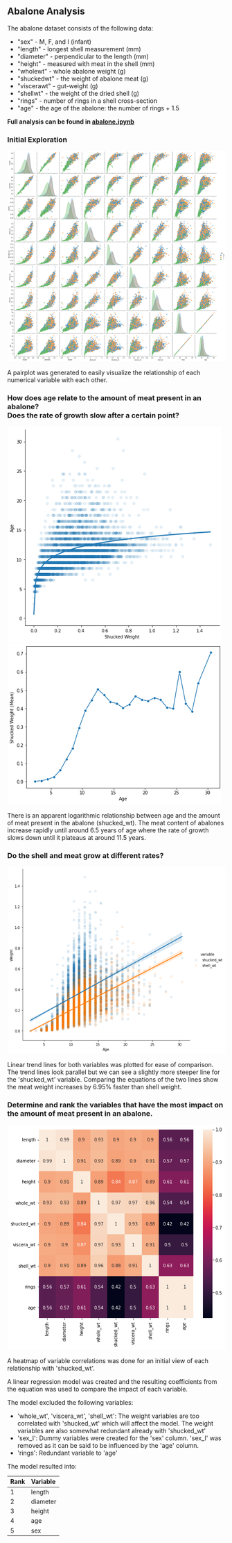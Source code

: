 ## Abalone Analysis

The abalone dataset consists of the following data:
- "sex" - M, F, and I (infant)
- "length" - longest shell measurement (mm)
- "diameter" - perpendicular to the length (mm)
- "height" - measured with meat in the shell (mm)
- "wholewt" - whole abalone weight (g)
- "shuckedwt" - the weight of abalone meat (g)
- "viscerawt" - gut-weight (g)
- "shellwt" - the weight of the dried shell (g)
- "rings" - number of rings in a shell cross-section
- "age" - the age of the abalone: the number of rings + 1.5

**Full analysis can be found in [abalone.ipynb](abalone.ipynb)**

### Initial Exploration

![pairplot](graphs/pairplot.png)

A pairplot was generated to easily visualize the relationship of each numerical variable with each other.

### How does age relate to the amount of meat present in an abalone? <br> Does the rate of growth slow after a certain point?

![age vs. shucked_wt](graphs/logarithmic%20relationship.png)
![age vs. shucked_wt(mean)](graphs/shucked%20ave%20vs%20age.png)

There is an apparent logarithmic relationship between age and the amount of meat present in the abalone (shucked_wt). The meat content of abalones increase rapidly until around 6.5 years of age where the rate of growth slows down until it plateaus at around 11.5 years.

### Do the shell and meat grow at different rates?

![shell_wt vs shucked_wt](graphs/shucked%20vs%20shell.png)

Linear trend lines for both variables was plotted for ease of comparison. The trend lines look parallel but we can see a slightly more steeper line for the 'shucked_wt' variable. Comparing the equations of the two lines show the meat weight increases by 6.95% faster than shell weight.

### Determine and rank the variables that have the most impact on the amount of meat present in an abalone.

![heatmap](graphs/heatmap.png)

A heatmap of variable correlations was done for an initial view of each relationship with 'shucked_wt'. 

A linear regression model was created and the resulting coefficients from the equation was used to compare the impact of each variable.

The model excluded the following variables:
- 'whole_wt', 'viscera_wt', 'shell_wt': The weight variables are too correlated with 'shucked_wt' which will affect the model. The weight variables are also somewhat redundant already with 'shucked_wt'
- 'sex_I': Dummy variables were created for the 'sex' column. 'sex_I' was removed as it can be said to be influenced by the 'age' column.
- 'rings': Redundant variable to 'age'

The model resulted into:

| Rank  | Variable |
| :---  | :----    |
| 1     | length   |
| 2     | diameter |
| 3     | height   |
| 4     | age      |
| 5     | sex      |
